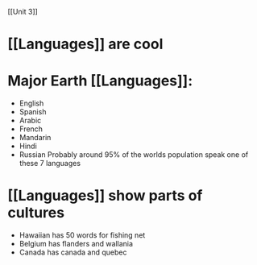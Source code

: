 [[Unit 3]]

# [[Languages]] are cool
# Major Earth [[Languages]]:
- English
- Spanish
- Arabic
- French
- Mandarin
- Hindi
- Russian
Probably around 95% of the worlds population speak one of these 7 languages

# [[Languages]] show parts of cultures
- Hawaiian has 50 words for fishing net
- Belgium has flanders and wallania
- Canada has canada and quebec

